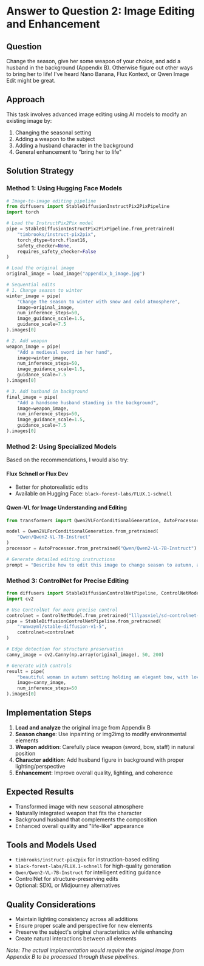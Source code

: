 # Answer to Question 2: Image Editing and Enhancement

## Question
Change the season, give her some weapon of your choice, and add a husband in the background (Appendix B). Otherwise figure out other ways to bring her to life! I've heard Nano Banana, Flux Kontext, or Qwen Image Edit might be great.

## Approach
This task involves advanced image editing using AI models to modify an existing image by:
1. Changing the seasonal setting
2. Adding a weapon to the subject
3. Adding a husband character in the background
4. General enhancement to "bring her to life"

## Solution Strategy

### Method 1: Using Hugging Face Models
```python
# Image-to-image editing pipeline
from diffusers import StableDiffusionInstructPix2PixPipeline
import torch

# Load the InstructPix2Pix model
pipe = StableDiffusionInstructPix2PixPipeline.from_pretrained(
    "timbrooks/instruct-pix2pix",
    torch_dtype=torch.float16,
    safety_checker=None,
    requires_safety_checker=False
)

# Load the original image
original_image = load_image("appendix_b_image.jpg")

# Sequential edits
# 1. Change season to winter
winter_image = pipe(
    "Change the season to winter with snow and cold atmosphere",
    image=original_image,
    num_inference_steps=50,
    image_guidance_scale=1.5,
    guidance_scale=7.5
).images[0]

# 2. Add weapon
weapon_image = pipe(
    "Add a medieval sword in her hand",
    image=winter_image,
    num_inference_steps=50,
    image_guidance_scale=1.5,
    guidance_scale=7.5
).images[0]

# 3. Add husband in background
final_image = pipe(
    "Add a handsome husband standing in the background",
    image=weapon_image,
    num_inference_steps=50,
    image_guidance_scale=1.5,
    guidance_scale=7.5
).images[0]
```

### Method 2: Using Specialized Models
Based on the recommendations, I would also try:

#### Flux Schnell or Flux Dev
- Better for photorealistic edits
- Available on Hugging Face: `black-forest-labs/FLUX.1-schnell`

#### Qwen-VL for Image Understanding and Editing
```python
from transformers import Qwen2VLForConditionalGeneration, AutoProcessor

model = Qwen2VLForConditionalGeneration.from_pretrained(
    "Qwen/Qwen2-VL-7B-Instruct"
)
processor = AutoProcessor.from_pretrained("Qwen/Qwen2-VL-7B-Instruct")

# Generate detailed editing instructions
prompt = "Describe how to edit this image to change season to autumn, add a bow and arrow, and include a companion in the background"
```

### Method 3: ControlNet for Precise Editing
```python
from diffusers import StableDiffusionControlNetPipeline, ControlNetModel
import cv2

# Use ControlNet for more precise control
controlnet = ControlNetModel.from_pretrained("lllyasviel/sd-controlnet-canny")
pipe = StableDiffusionControlNetPipeline.from_pretrained(
    "runwayml/stable-diffusion-v1-5",
    controlnet=controlnet
)

# Edge detection for structure preservation
canny_image = cv2.Canny(np.array(original_image), 50, 200)

# Generate with controls
result = pipe(
    "beautiful woman in autumn setting holding an elegant bow, with loving husband in background, photorealistic, detailed",
    image=canny_image,
    num_inference_steps=50
).images[0]
```

## Implementation Steps
1. **Load and analyze** the original image from Appendix B
2. **Season change**: Use inpainting or img2img to modify environmental elements
3. **Weapon addition**: Carefully place weapon (sword, bow, staff) in natural position
4. **Character addition**: Add husband figure in background with proper lighting/perspective
5. **Enhancement**: Improve overall quality, lighting, and coherence

## Expected Results
- Transformed image with new seasonal atmosphere
- Naturally integrated weapon that fits the character
- Background husband that complements the composition
- Enhanced overall quality and "life-like" appearance

## Tools and Models Used
- `timbrooks/instruct-pix2pix` for instruction-based editing
- `black-forest-labs/FLUX.1-schnell` for high-quality generation
- `Qwen/Qwen2-VL-7B-Instruct` for intelligent editing guidance
- ControlNet for structure-preserving edits
- Optional: SDXL or Midjourney alternatives

## Quality Considerations
- Maintain lighting consistency across all additions
- Ensure proper scale and perspective for new elements
- Preserve the subject's original characteristics while enhancing
- Create natural interactions between all elements

*Note: The actual implementation would require the original image from Appendix B to be processed through these pipelines.*
